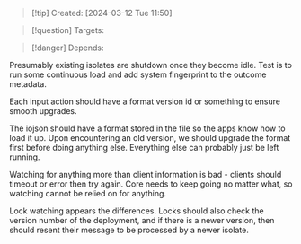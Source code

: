 
>[!tip] Created: [2024-03-12 Tue 11:50]

>[!question] Targets: 

>[!danger] Depends: 

Presumably existing isolates are shutdown once they become idle.
Test is to run some continuous load and add system fingerprint to the outcome metadata.

Each input action should have a format version id or something to ensure smooth upgrades.

The iojson should have a format stored in the file so the apps know how to load it up. 
Upon encountering an old version, we should upgrade the format first before doing anything else.  Everything else can probably just be left running.

Watching for anything more than client information is bad - clients should timeout or error then try again.  Core needs to keep going no matter what, so watching cannot be relied on for anything.

Lock watching appears the differences.
Locks should also check the version number of the deployment, and if there is a newer version, then should resent their message to be processed by a newer isolate.